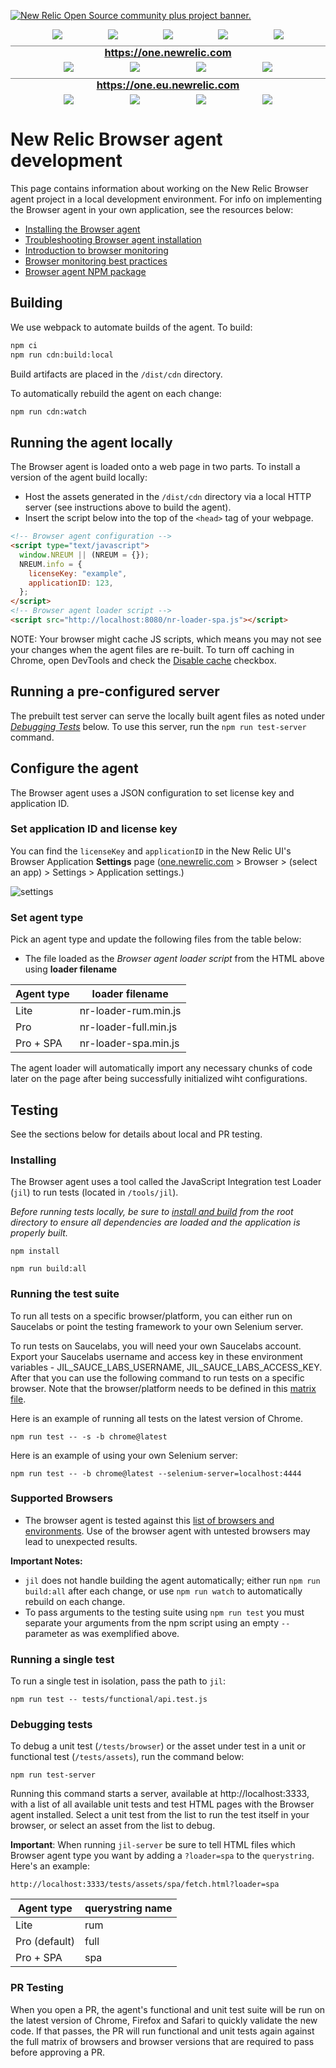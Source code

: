 <a href="https://opensource.newrelic.com/oss-category/#community-plus"><picture><source media="(prefers-color-scheme: dark)" srcset="https://github.com/newrelic/opensource-website/raw/main/src/images/categories/dark/Community_Plus.png"><source media="(prefers-color-scheme: light)" srcset="https://github.com/newrelic/opensource-website/raw/main/src/images/categories/Community_Plus.png"><img alt="New Relic Open Source community plus project banner." src="https://github.com/newrelic/opensource-website/raw/main/src/images/categories/Community_Plus.png"></picture></a>

<div style="display:flex;flex-wrap:wrap;justify-content:space-evenly;align-items:top;margin:0 0 10px">
    <div style="margin:0 5px;"><img src="https://img.shields.io/github/actions/workflow/status/newrelic/newrelic-browser-agent/smoke-test.yml?branch=main&event=schedule&style=plastic&label=Smoke%20Tests" /></div>
    <div style="margin:0 5px;"><img src="https://img.shields.io/github/actions/workflow/status/newrelic/newrelic-browser-agent/tests-polyfill.yml?branch=main&event=schedule&style=plastic&label=Polyfills%20Tests" /></div>
    <div style="margin:0 5px;"><img src="https://img.shields.io/github/v/release/newrelic/newrelic-browser-agent?label=Current%20Release&style=plastic" /></div>
    <div style="margin:0 5px;"><img src="https://img.shields.io/github/commits-since/newrelic/newrelic-browser-agent/latest?style=plastic&label=Next Release - Merged&color=green" /></div>
    <div style="margin:0 5px;"><img src="https://img.shields.io/github/issues-pr/newrelic/newrelic-browser-agent/Next%20Release?color=orange&label=Next%20Release%20-%20In%20Progress&style=plastic" /></div>
</div>

<h3 style="text-align:center;border-top:1px solid grey;margin:0 0 5px;"><a href="https://one.newrelic.com">https://one.newrelic.com</a></h3>
<div style="display:flex;flex-wrap:wrap;justify-content:space-evenly;align-items:top;;margin:0 0 10px">
    <div style="margin:0 5px;"><img src="https://img.shields.io/endpoint?style=plastic&url=https%3A%2F%2Fnewrelic.github.io%2Fnewrelic-browser-agent-release%2Fbadges%2Fcurrent-version-production.json" /></div>
    <div style="margin:0 5px;"><img src="https://img.shields.io/endpoint?style=plastic&url=https%3A%2F%2Fnewrelic.github.io%2Fnewrelic-browser-agent-release%2Fbadges%2Fupdate-version-production.json" /></div>
    <div style="margin:0 5px;"><img src="https://img.shields.io/endpoint?style=plastic&url=https%3A%2F%2Fnewrelic.github.io%2Fnewrelic-browser-agent-release%2Fbadges%2Fcopy-paste-version-production.json" /></div>
    <div style="margin:0 5px;"><img src="https://img.shields.io/endpoint?style=plastic&url=https%3A%2F%2Fnewrelic.github.io%2Fnewrelic-browser-agent-release%2Fbadges%2Fgeneric-deploy-percent-production.json" /></div>
</div>

<h3 style="text-align:center;border-top:1px solid grey;margin:0 0 5px;"><a href="https://one.eu.newrelic.com">https://one.eu.newrelic.com</a></h3>
<div style="display:flex;flex-wrap:wrap;justify-content:space-evenly;align-items:top;;margin:0 0 10px">
    <div style="margin:0 5px;"><img src="https://img.shields.io/endpoint?style=plastic&url=https%3A%2F%2Fnewrelic.github.io%2Fnewrelic-browser-agent-release%2Fbadges%2Fcurrent-version-eu.json" /></div>
    <div style="margin:0 5px;"><img src="https://img.shields.io/endpoint?style=plastic&url=https%3A%2F%2Fnewrelic.github.io%2Fnewrelic-browser-agent-release%2Fbadges%2Fupdate-version-eu.json" /></div>
    <div style="margin:0 5px;"><img src="https://img.shields.io/endpoint?style=plastic&url=https%3A%2F%2Fnewrelic.github.io%2Fnewrelic-browser-agent-release%2Fbadges%2Fcopy-paste-version-eu.json" /></div>
    <div style="margin:0 5px;"><img src="https://img.shields.io/endpoint?style=plastic&url=https%3A%2F%2Fnewrelic.github.io%2Fnewrelic-browser-agent-release%2Fbadges%2Fgeneric-deploy-percent-eu.json" /></div>
</div>

# New Relic Browser agent development

This page contains information about working on the New Relic Browser agent project in a local development environment. For info on implementing the Browser agent in your own application, see the resources below:

- [Installing the Browser agent](https://docs.newrelic.com/docs/browser/browser-monitoring/installation/install-browser-monitoring-agent/)
- [Troubleshooting Browser agent installation](https://docs.newrelic.com/docs/browser/browser-monitoring/troubleshooting/troubleshoot-your-browser-monitoring-installation/)
- [Introduction to browser monitoring](https://docs.newrelic.com/docs/browser/browser-monitoring/getting-started/introduction-browser-monitoring/)
- [Browser monitoring best practices](https://docs.newrelic.com/docs/new-relic-solutions/best-practices-guides/full-stack-observability/browser-monitoring-best-practices-guide/)
- [Browser agent NPM package](https://www.npmjs.com/package/@newrelic/browser-agent)

## Building

We use webpack to automate builds of the agent. To build:

```bash
npm ci
npm run cdn:build:local
```

Build artifacts are placed in the `/dist/cdn` directory.

To automatically rebuild the agent on each change:

```bash
npm run cdn:watch
```

## Running the agent locally

The Browser agent is loaded onto a web page in two parts. To install a version of the agent build locally:

- Host the assets generated in the `/dist/cdn` directory via a local HTTP server (see instructions above to build the agent).
- Insert the script below into the top of the `<head>` tag of your webpage.

```html
<!-- Browser agent configuration -->
<script type="text/javascript">
  window.NREUM || (NREUM = {});
  NREUM.info = {
    licenseKey: "example",
    applicationID: 123,
  };
</script>
<!-- Browser agent loader script -->
<script src="http://localhost:8080/nr-loader-spa.js"></script>
```

NOTE: Your browser might cache JS scripts, which means you may not see your changes when the agent files are re-built. To turn off caching in Chrome, open DevTools and check the [Disable cache](https://developer.chrome.com/docs/devtools/network/reference/#disable-cache) checkbox.

## Running a pre-configured server

The prebuilt test server can serve the locally built agent files as noted under _[Debugging Tests](#debugging-tests)_ below. To use this server, run the `npm run test-server` command.

## Configure the agent

The Browser agent uses a JSON configuration to set license key and application ID.

### Set application ID and license key

You can find the `licenseKey` and `applicationID` in the New Relic UI's Browser Application **Settings** page ([one.newrelic.com](https://one.newrelic.com) > Browser > (select an app) > Settings > Application settings.)

![settings](https://user-images.githubusercontent.com/4779220/114478763-e5b18600-9bb3-11eb-98a1-7e4c2221eec4.jpg)

### Set agent type

Pick an agent type and update the following files from the table below:

- The file loaded as the _Browser agent loader script_ from the HTML above using **loader filename**

| Agent type | loader filename       |
| ---------- | --------------------- |
| Lite       | nr-loader-rum.min.js  |
| Pro        | nr-loader-full.min.js |
| Pro + SPA  | nr-loader-spa.min.js  |

The agent loader will automatically import any necessary chunks of code later on the page after being successfully initialized wiht configurations.

## Testing

See the sections below for details about local and PR testing.

### Installing

The Browser agent uses a tool called the JavaScript Integration test Loader (`jil`) to run
tests (located in `/tools/jil`).

_Before running tests locally, be sure to [install and build](#building) from the root directory to ensure all dependencies are loaded and the application is properly built._

```
npm install
```

```
npm run build:all
```

### Running the test suite

To run all tests on a specific browser/platform, you can either run on Saucelabs or point the testing framework to your own Selenium server.

To run tests on Saucelabs, you will need your own Saucelabs account. Export your Saucelabs username and access key in these environment variables - JIL_SAUCE_LABS_USERNAME, JIL_SAUCE_LABS_ACCESS_KEY. After that you can use the following command to run tests on a specific browser. Note that the browser/platform needs to be defined in this [matrix file](tools/jil/util/browsers.json).

Here is an example of running all tests on the latest version of Chrome.

```
npm run test -- -s -b chrome@latest
```

Here is an example of using your own Selenium server:

```
npm run test -- -b chrome@latest --selenium-server=localhost:4444
```

### Supported Browsers

- The browser agent is tested against this [list of browsers and environments](./tools/jil/util/browsers-supported.json). Use of the browser agent with untested browsers may lead to unexpected results.

**Important Notes:**

- `jil` does not handle building the agent automatically;
  either run `npm run build:all` after each change, or use `npm run watch` to automatically rebuild on each change.
- To pass arguments to the testing suite using `npm run test` you must separate your arguments from the npm script using an empty `--` parameter as was exemplified above.

### Running a single test

To run a single test in isolation, pass the path to `jil`:

```
npm run test -- tests/functional/api.test.js
```

### Debugging tests

To debug a unit test (`/tests/browser`) or the asset under test in a unit or functional test (`/tests/assets`), run the command below:

```
npm run test-server
```

Running this command starts a server, available at http://localhost:3333, with a list of all available unit tests and test HTML pages with the Browser agent installed. Select a unit test from the list to run the test itself in your browser, or select an asset from the list to debug.

**Important**: When running `jil-server` be sure to tell HTML files which Browser agent type you want by adding a `?loader=spa` to the `querystring`. Here's an example:

```
http://localhost:3333/tests/assets/spa/fetch.html?loader=spa
```

| Agent type    | querystring name |
| ------------- | ---------------- |
| Lite          | rum              |
| Pro (default) | full             |
| Pro + SPA     | spa              |

### PR Testing

When you open a PR, the agent's functional and unit test suite will be run on the latest version of Chrome, Firefox and Safari to quickly validate the new code. If that passes, the PR will run functional and unit tests again against the full matrix of browsers and browser versions that are required to pass before approving a PR.
